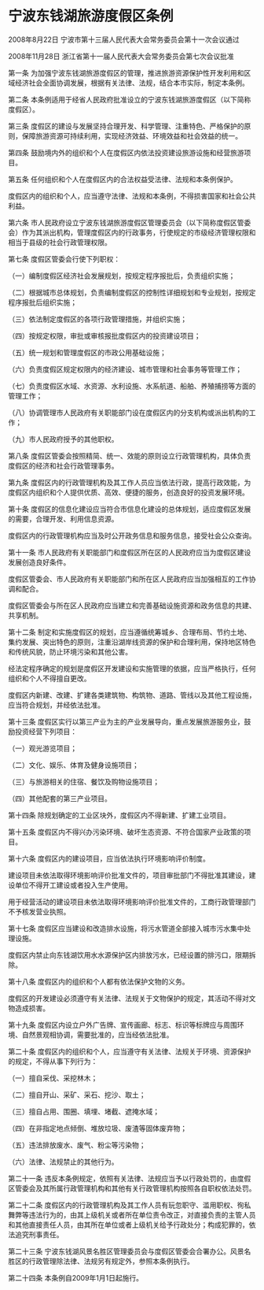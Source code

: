# 宁波东钱湖旅游度假区条例

2008年8月22日 宁波市第十三届人民代表大会常务委员会第十一次会议通过

2008年11月28日 浙江省第十一届人民代表大会常务委员会第七次会议批准



第一条 为加强宁波东钱湖旅游度假区的管理，推进旅游资源保护性开发利用和区域经济社会全面协调发展，根据有关法律、法规，结合本市实际，制定本条例。

第二条 本条例适用于经省人民政府批准设立的宁波东钱湖旅游度假区（以下简称度假区）。

第三条 度假区的建设与发展坚持合理开发、科学管理、注重特色、严格保护的原则，保障旅游资源可持续利用，实现经济效益、环境效益和社会效益的统一。

第四条 鼓励境内外的组织和个人在度假区内依法投资建设旅游设施和经营旅游项目。

第五条 任何组织和个人在度假区内的合法权益受法律、法规和本条例保护。

度假区内的组织和个人，应当遵守法律、法规和本条例，不得损害国家和社会公共利益。

第六条 市人民政府设立宁波东钱湖旅游度假区管理委员会（以下简称度假区管委会）作为其派出机构，管理度假区内的行政事务，行使规定的市级经济管理权限和相当于县级的社会行政管理权限。

第七条 度假区管委会行使下列职权：

（一）编制度假区经济社会发展规划，按规定程序报批后，负责组织实施；

（二）根据城市总体规划，负责编制度假区的控制性详细规划和专业规划，按规定程序报批后组织实施；

（三）依法制定度假区的各项行政管理措施，并组织实施；

（四）按规定权限，审批或审核报批度假区内的投资建设项目；

（五）统一规划和管理度假区的市政公用基础设施；

（六）负责度假区规定权限内的经济建设、城市管理和社会事务等管理工作；

（七）负责度假区水域、水资源、水利设施、水系航道、船舶、养殖捕捞等方面的管理工作；

（八）协调管理市人民政府有关职能部门设在度假区内的分支机构或派出机构的工作；

（九）市人民政府授予的其他职权。

第八条 度假区管委会按照精简、统一、效能的原则设立行政管理机构，具体负责度假区的经济和社会行政管理事务。

第九条 度假区内的行政管理机构及其工作人员应当依法行政，提高行政效能，为度假区内组织和个人提供优质、高效、便捷的服务，创造良好的投资发展环境。

第十条 度假区的信息化建设应当符合市信息化建设的总体规划，适应度假区发展的需要，合理开发、利用信息资源。

度假区内的行政管理机构应当及时公开政务信息和服务信息，接受社会公众查询。

第十一条 市人民政府有关职能部门和度假区所在区的人民政府应当为度假区建设发展创造良好条件。

度假区管委会、市人民政府有关职能部门和所在区人民政府应当加强相互的工作协调和配合。

度假区管委会与所在区人民政府应当建立和完善基础设施资源和政务信息的共建、共享机制。

第十二条 制定和实施度假区的规划，应当遵循统筹城乡、合理布局、节约土地、集约发展、突出特色的原则，注重沿湖岸线资源的保护和合理利用，保持地区特色和传统风貌，防止环境污染和其他公害。

经法定程序确定的规划是度假区开发建设和实施管理的依据，应当严格执行，任何组织和个人不得擅自更改。

度假区内新建、改建、扩建各类建筑物、构筑物、道路、管线以及其他工程设施，应当符合规划，并经依法批准。

第十三条 度假区实行以第三产业为主的产业发展导向，重点发展旅游服务业，鼓励投资经营下列项目：

（一）观光游览项目；

（二）文化、娱乐、体育及健身设施项目；

（三）与旅游相关的住宿、餐饮及购物设施项目；

（四）其他配套的第三产业项目。

第十四条 除规划确定的工业区块外，度假区内不得新建、扩建工业项目。

第十五条 度假区内不得兴办污染环境、破坏生态资源、不符合国家产业政策的项目。

第十六条 度假区内的建设项目，应当依法执行环境影响评价制度。

建设项目未依法取得环境影响评价批准文件的，项目审批部门不得批准其建设，建设单位不得开工建设或者投入生产使用。

用于经营活动的建设项目未依法取得环境影响评价批准文件的，工商行政管理部门不予核发营业执照。

第十七条 度假区应当建设和改造排水设施，将污水管道全部接入城市污水集中处理设施。

度假区内禁止向东钱湖饮用水水源保护区内排放污水，已经设置的排污口，限期拆除。

第十八条 度假区内的组织和个人都有依法保护文物的义务。

度假区的开发建设必须遵守有关法律、法规关于文物保护的规定，其活动不得对文物造成损害。

第十九条 度假区内设立户外广告牌、宣传画廊、标志、标识等标牌应与周围环境、自然景观相协调，需要批准的，应当经依法批准。

第二十条 度假区内的组织和个人，应当遵守有关法律、法规关于环境、资源保护的规定，不得从事下列行为：

（一）擅自采伐、采挖林木；

（二）擅自开山、采矿、采石、挖沙、取土；

（三）擅自占用、围圈、填埋、堵截、遮掩水域；

（四）在非指定地点倾倒、堆放垃圾、废渣等固体废弃物；

（五）违法排放废水、废气、粉尘等污染物；

（六）法律、法规禁止的其他行为。

第二十一条 违反本条例规定，依照有关法律、法规应当予以行政处罚的，由度假区管委会及其所属行政管理机构和其他有关行政管理机构按照各自职权依法处罚。

第二十二条 度假区内的行政管理机构及其工作人员有玩忽职守、滥用职权、徇私舞弊等违法行为的，由其上级机关或者所在单位责令改正，对直接负责的主管人员和其他直接责任人员，由其所在单位或者上级机关给予行政处分；构成犯罪的，依法追究刑事责任。

第二十三条 宁波东钱湖风景名胜区管理委员会与度假区管委会合署办公。风景名胜区的行政管理除法律、法规另有规定外，参照本条例执行。

第二十四条 本条例自2009年1月1日起施行。